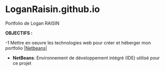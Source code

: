 # LoganRaisin.github.io
 Portfolio de Logan RAISIN
 
 **OBJECTIFS :**
 
 -1 Mettre en oeuvre les technologies web pour créer et héberger mon portfolio
|[Netbeans](https://upload.wikimedia.org/wikipedia/commons/thumb/9/98/Apache_NetBeans_Logo.svg/1200px-Apache_NetBeans_Logo.svg.png)|
- **NetBeans**: Environnement de développement intégré (IDE) utilisé pour ce projet
